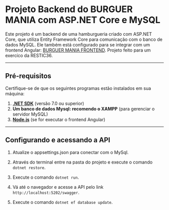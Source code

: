# Projeto Backend do BURGUER MANIA com ASP.NET Core e MySQL

Este projeto é um backend de uma hamburgueria criado com ASP.NET Core, que utiliza Entity Framework Core para comunicação com o banco de dados MySQL. Ele também está configurado para se integrar com um frontend Angular: [BURGUER MANIA FRONTEND](https://github.com/carloscdf/BurgueMania). Projeto feito para um exercíco da RESTIC36.

---

## **Pré-requisitos**

Certifique-se de que os seguintes programas estão instalados em sua máquina:

1. **[.NET SDK](https://dotnet.microsoft.com/download)** (versão 7.0 ou superior)
2. **Um banco de dados Mysql: recomendo o XAMPP** (para gerenciar o servidor MySQL)
3. **[Node.js](https://nodejs.org/)** (se for executar o frontend Angular)

---

## **Configurando e acessando a API**

1. Atualize o appsettings.json para conectar com o MySql.

2. Através do terminal entre na pasta do projeto e execute o comando `dotnet restore`.

3. Execute o comando `dotnet run`.

4. Vá até o navegador e acesse a API pelo link `http://localhost:5202/swagger`.

5. Execute o comando `dotnet ef database update`.
